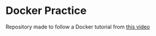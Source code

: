 # Docker Practice
Repository made to follow a Docker tutorial from [this video](https://www.youtube.com/watch?v=pg19Z8LL06w&t=2953s)
